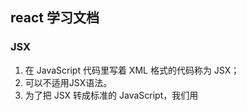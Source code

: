 ## react 学习文档

### JSX
1. 在 JavaScript 代码里写着 XML 格式的代码称为 JSX；
2. 可以不适用JSX语法。
3. 为了把 JSX 转成标准的 JavaScript，我们用 <script type="text/jsx"> 标签包裹着含有 JSX 的代码，然后引入 JSXTransformer.js 库来实现在浏览器里的代码转换

### 有状态的组件
